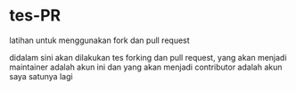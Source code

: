 # tes-PR
latihan untuk menggunakan fork dan pull request

didalam sini akan dilakukan tes forking dan pull request,
yang akan menjadi maintainer adalah akun ini dan yang akan menjadi contributor adalah akun saya satunya lagi
